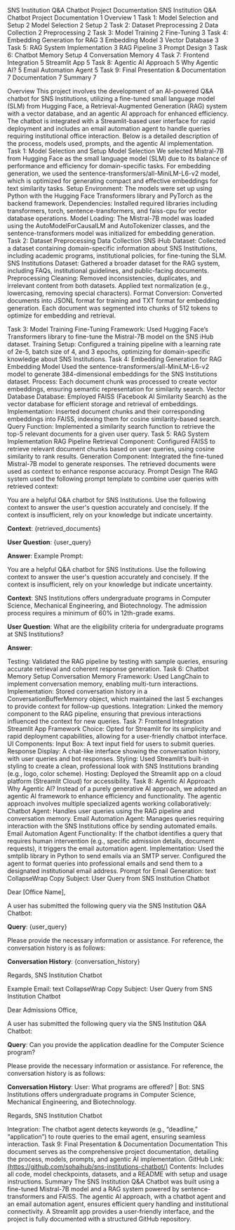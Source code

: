 SNS Institution Q&A Chatbot Project Documentation
SNS Institution Q&A Chatbot Project Documentation	1
Overview	1
Task 1: Model Selection and Setup	2
Model Selection	2
Setup	2
Task 2: Dataset Preprocessing	2
Data Collection	2
Preprocessing	2
Task 3: Model Training	2
Fine-Tuning	3
Task 4: Embedding Generation for RAG	3
Embedding Model	3
Vector Database	3
Task 5: RAG System Implementation	3
RAG Pipeline	3
Prompt Design	3
Task 6: Chatbot Memory Setup	4
Conversation Memory	4
Task 7: Frontend Integration	5
Streamlit App	5
Task 8: Agentic AI Approach	5
Why Agentic AI?	5
Email Automation Agent	5
Task 9: Final Presentation & Documentation	7
Documentation	7
Summary	7

Overview
This project involves the development of an AI-powered Q&A chatbot for SNS Institutions, utilizing a fine-tuned small language model (SLM) from Hugging Face, a Retrieval-Augmented Generation (RAG) system with a vector database, and an agentic AI approach for enhanced efficiency. The chatbot is integrated with a Streamlit-based user interface for rapid deployment and includes an email automation agent to handle queries requiring institutional office interaction. Below is a detailed description of the process, models used, prompts, and the agentic AI implementation.
Task 1: Model Selection and Setup
Model Selection
We selected Mistral-7B from Hugging Face as the small language model (SLM) due to its balance of performance and efficiency for domain-specific tasks. For embedding generation, we used the sentence-transformers/all-MiniLM-L6-v2 model, which is optimized for generating compact and effective embeddings for text similarity tasks.
Setup
Environment: The models were set up using Python with the Hugging Face Transformers library and PyTorch as the backend framework.
Dependencies: Installed required libraries including transformers, torch, sentence-transformers, and faiss-cpu for vector database operations.
Model Loading: The Mistral-7B model was loaded using the AutoModelForCausalLM and AutoTokenizer classes, and the sentence-transformers model was initialized for embedding generation.
Task 2: Dataset Preprocessing
Data Collection
SNS iHub Dataset: Collected a dataset containing domain-specific information about SNS Institutions, including academic programs, institutional policies, for fine-tuning the SLM.
SNS Institutions Dataset: Gathered a broader dataset for the RAG system, including FAQs, institutional guidelines, and public-facing documents.
Preprocessing
Cleaning: Removed inconsistencies, duplicates, and irrelevant content from both datasets. Applied text normalization (e.g., lowercasing, removing special characters).
Format Conversion: Converted documents into JSONL format for training and TXT format for embedding generation. Each document was segmented into chunks of 512 tokens to optimize for embedding and retrieval.

Task 3: Model Training
Fine-Tuning
Framework: Used Hugging Face’s Transformers library to fine-tune the Mistral-7B model on the SNS iHub dataset.
Training Setup: Configured a training pipeline with a learning rate of 2e-5, batch size of 4, and 3 epochs, optimizing for domain-specific knowledge about SNS Institutions.
Task 4: Embedding Generation for RAG
Embedding Model
Used the sentence-transformers/all-MiniLM-L6-v2 model to generate 384-dimensional embeddings for the SNS Institutions dataset.
Process: Each document chunk was processed to create vector embeddings, ensuring semantic representation for similarity search.
Vector Database
Database: Employed FAISS (Facebook AI Similarity Search) as the vector database for efficient storage and retrieval of embeddings.
Implementation: Inserted document chunks and their corresponding embeddings into FAISS, indexing them for cosine similarity-based search.
Query Function: Implemented a similarity search function to retrieve the top-5 relevant documents for a given user query.
Task 5: RAG System Implementation
RAG Pipeline
Retrieval Component: Configured FAISS to retrieve relevant document chunks based on user queries, using cosine similarity to rank results.
Generation Component: Integrated the fine-tuned Mistral-7B model to generate responses. The retrieved documents were used as context to enhance response accuracy.
Prompt Design
The RAG system used the following prompt template to combine user queries with retrieved context:

You are a helpful Q&A chatbot for SNS Institutions. Use the following context to answer the user's question accurately and concisely. If the context is insufficient, rely on your knowledge but indicate uncertainty.

**Context**: {retrieved_documents}

**User Question**: {user_query}

**Answer**:
Example Prompt:

You are a helpful Q&A chatbot for SNS Institutions. Use the following context to answer the user's question accurately and concisely. If the context is insufficient, rely on your knowledge but indicate uncertainty.

**Context**: SNS Institutions offers undergraduate programs in Computer Science, Mechanical Engineering, and Biotechnology. The admission process requires a minimum of 60% in 12th-grade exams.

**User Question**: What are the eligibility criteria for undergraduate programs at SNS Institutions?

**Answer**:


Testing: Validated the RAG pipeline by testing with sample queries, ensuring accurate retrieval and coherent response generation.
Task 6: Chatbot Memory Setup
Conversation Memory
Framework: Used LangChain to implement conversation memory, enabling multi-turn interactions.
Implementation: Stored conversation history in a ConversationBufferMemory object, which maintained the last 5 exchanges to provide context for follow-up questions.
Integration: Linked the memory component to the RAG pipeline, ensuring that previous interactions influenced the context for new queries.
Task 7: Frontend Integration
Streamlit App
Framework Choice: Opted for Streamlit for its simplicity and rapid deployment capabilities, allowing for a user-friendly chatbot interface.
UI Components:
Input Box: A text input field for users to submit queries.
Response Display: A chat-like interface showing the conversation history, with user queries and bot responses.
Styling: Used Streamlit’s built-in styling to create a clean, professional look with SNS Institutions branding (e.g., logo, color scheme).
Hosting: Deployed the Streamlit app on a cloud platform (Streamlit Cloud) for accessibility.
Task 8: Agentic AI Approach
Why Agentic AI?
Instead of a purely generative AI approach, we adopted an agentic AI framework to enhance efficiency and functionality. The agentic approach involves multiple specialized agents working collaboratively:
Chatbot Agent: Handles user queries using the RAG pipeline and conversation memory.
Email Automation Agent: Manages queries requiring interaction with the SNS Institutions office by sending automated emails.
Email Automation Agent
Functionality: If the chatbot identifies a query that requires human intervention (e.g., specific admission details, document requests), it triggers the email automation agent.
Implementation:
Used the smtplib library in Python to send emails via an SMTP server.
Configured the agent to format queries into professional emails and send them to a designated institutional email address.
Prompt for Email Generation:
 text
CollapseWrap
Copy
Subject: User Query from SNS Institution Chatbot

Dear [Office Name],

A user has submitted the following query via the SNS Institution Q&A Chatbot:

**Query**: {user_query}

Please provide the necessary information or assistance. For reference, the conversation history is as follows:

**Conversation History**: {conversation_history}

Regards,
SNS Institution Chatbot


Example Email:
 text
CollapseWrap
Copy
Subject: User Query from SNS Institution Chatbot

Dear Admissions Office,

A user has submitted the following query via the SNS Institution Q&A Chatbot:

**Query**: Can you provide the application deadline for the Computer Science program?

Please provide the necessary information or assistance. For reference, the conversation history is as follows:

**Conversation History**: User: What programs are offered? | Bot: SNS Institutions offers undergraduate programs in Computer Science, Mechanical Engineering, and Biotechnology.

Regards,
SNS Institution Chatbot


Integration: The chatbot agent detects keywords (e.g., “deadline,” “application”) to route queries to the email agent, ensuring seamless interaction.
Task 9: Final Presentation & Documentation
Documentation
This document serves as the comprehensive project documentation, detailing the process, models, prompts, and agentic AI implementation.
GitHub Link: [(https://github.com/sohaihub/sns-institutions-chatbot/)](https://github.com/sohaihub/sns-institutions-chatbot/)
Contents: Includes all code, model checkpoints, datasets, and a README with setup and usage instructions.
Summary
The SNS Institution Q&A Chatbot was built using a fine-tuned Mistral-7B model and a RAG system powered by sentence-transformers and FAISS. The agentic AI approach, with a chatbot agent and an email automation agent, ensures efficient query handling and institutional connectivity. A Streamlit app provides a user-friendly interface, and the project is fully documented with a structured GitHub repository.


